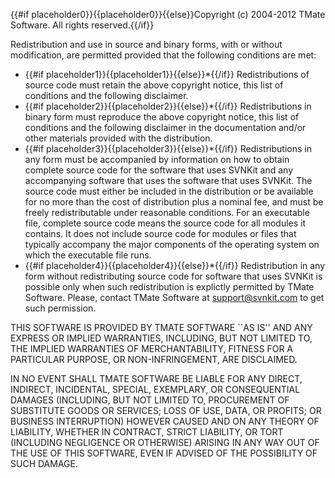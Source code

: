 {{#if placeholder0}}{{placeholder0}}{{else}}Copyright (c) 2004-2012 TMate Software. All rights reserved.{{/if}}

Redistribution and use in source and binary forms, with or without modification, are permitted provided that the following conditions are met:

* {{#if placeholder1}}{{placeholder1}}{{else}}*{{/if}} Redistributions of source code must retain the above copyright notice, this list of conditions and the following disclaimer.
* {{#if placeholder2}}{{placeholder2}}{{else}}*{{/if}} Redistributions in binary form must reproduce the above copyright notice, this list of conditions and the following disclaimer in the documentation and/or other materials provided with the distribution.
* {{#if placeholder3}}{{placeholder3}}{{else}}*{{/if}} Redistributions in any form must be accompanied by information on how to obtain complete source code for the software that uses SVNKit and any accompanying software that uses the software that uses SVNKit. The source code must either be included in the distribution or be available for no more than the cost of distribution plus a nominal fee, and must be freely redistributable under reasonable conditions. For an executable file, complete source code means the source code for all modules it contains. It does not include source code for modules or files that typically accompany the major components of the operating system on which the executable file runs.
* {{#if placeholder4}}{{placeholder4}}{{else}}*{{/if}} Redistribution in any form without redistributing source code for software that uses SVNKit is possible only when such redistribution is explictly permitted by TMate Software. Please, contact TMate Software at support@svnkit.com to get such permission.

THIS SOFTWARE IS PROVIDED BY TMATE SOFTWARE ``AS IS'' AND ANY EXPRESS OR IMPLIED WARRANTIES, INCLUDING, BUT NOT LIMITED TO, THE IMPLIED WARRANTIES OF MERCHANTABILITY, FITNESS FOR A PARTICULAR PURPOSE, OR NON-INFRINGEMENT, ARE DISCLAIMED.

IN NO EVENT SHALL TMATE SOFTWARE BE LIABLE FOR ANY DIRECT, INDIRECT, INCIDENTAL, SPECIAL, EXEMPLARY, OR CONSEQUENTIAL DAMAGES (INCLUDING, BUT NOT LIMITED TO, PROCUREMENT OF SUBSTITUTE GOODS OR SERVICES; LOSS OF USE, DATA, OR PROFITS; OR BUSINESS INTERRUPTION) HOWEVER CAUSED AND ON ANY THEORY OF LIABILITY, WHETHER IN CONTRACT, STRICT LIABILITY, OR TORT (INCLUDING NEGLIGENCE OR OTHERWISE) ARISING IN ANY WAY OUT OF THE USE OF THIS SOFTWARE, EVEN IF ADVISED OF THE POSSIBILITY OF SUCH DAMAGE.